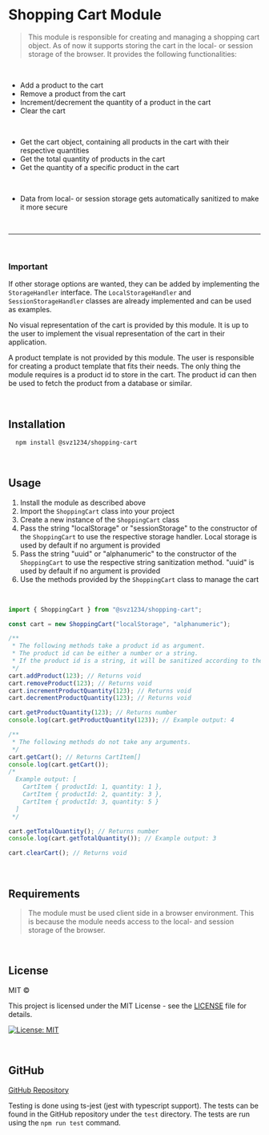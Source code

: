 # Shopping Cart Module

> This module is responsible for creating and managing a shopping cart object. As of now it supports storing the cart in the local- or session storage of the browser. It provides the following functionalities:

<br>

- Add a product to the cart
- Remove a product from the cart
- Increment/decrement the quantity of a product in the cart
- Clear the cart

<br>

- Get the cart object, containing all products in the cart with their respective quantities
- Get the total quantity of products in the cart
- Get the quantity of a specific product in the cart

<br>

- Data from local- or session storage gets automatically sanitized to make it more secure

<br>

---

<br>

### Important

If other storage options are wanted, they can be added by implementing the `StorageHandler` interface. The `LocalStorageHandler` and `SessionStorageHandler` classes are already implemented and can be used as examples.

No visual representation of the cart is provided by this module. It is up to the user to implement the visual representation of the cart in their application.

A product template is not provided by this module. The user is responsible for creating a product template that fits their needs. The only thing the module requires is a product id to store in the cart. The product id can then be used to fetch the product from a database or similar.

<br>

## Installation

```bash
  npm install @svz1234/shopping-cart
```

<br>

## Usage

1. Install the module as described above
2. Import the `ShoppingCart` class into your project
3. Create a new instance of the `ShoppingCart` class
4. Pass the string "localStorage" or "sessionStorage" to the constructor of the `ShoppingCart` to use the respective storage handler. Local storage is used by default if no argument is provided
5. Pass the string "uuid" or "alphanumeric" to the constructor of the `ShoppingCart` to use the respective string sanitization method. "uuid" is used by default if no argument is provided
6. Use the methods provided by the `ShoppingCart` class to manage the cart

<br>

```typescript
import { ShoppingCart } from "@svz1234/shopping-cart";

const cart = new ShoppingCart("localStorage", "alphanumeric");

/**
 * The following methods take a product id as argument.
 * The product id can be either a number or a string.
 * If the product id is a string, it will be sanitized according to the string sanitization method provided in the constructor.
 */
cart.addProduct(123); // Returns void
cart.removeProduct(123); // Returns void
cart.incrementProductQuantity(123); // Returns void
cart.decrementProductQuantity(123); // Returns void

cart.getProductQuantity(123); // Returns number
console.log(cart.getProductQuantity(123)); // Example output: 4

/**
 * The following methods do not take any arguments.
 */
cart.getCart(); // Returns CartItem[]
console.log(cart.getCart());
/*
  Example output: [
    CartItem { productId: 1, quantity: 1 },
    CartItem { productId: 2, quantity: 3 },
    CartItem { productId: 3, quantity: 5 }
  ]
 */

cart.getTotalQuantity(); // Returns number
console.log(cart.getTotalQuantity()); // Example output: 3

cart.clearCart(); // Returns void
```

<br>

## Requirements

> The module must be used client side in a browser environment. This is because the module needs access to the local- and session storage of the browser.

<br>

## License

MIT ©

This project is licensed under the MIT License - see the [LICENSE](LICENSE.md) file for details.

[![License: MIT](https://img.shields.io/badge/License-MIT-yellow.svg)](https://opensource.org/licenses/MIT)

<br>

## GitHub

[GitHub Repository](https://github.com/vonzweigbergksamuel/lab2-1dv610)

Testing is done using ts-jest (jest with typescript support). The tests can be found in the GitHub repository under the `test` directory. The tests are run using the `npm run test` command.
